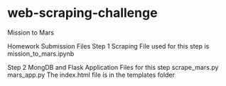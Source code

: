 # web-scraping-challenge
Mission to Mars

Homework Submission Files
Step 1 Scraping
File used for this step is mission_to_mars.ipynb

Step 2 MongDB and Flask Application
Files for this step
scrape_mars.py
mars_app.py
The index.html file is in the templates folder




